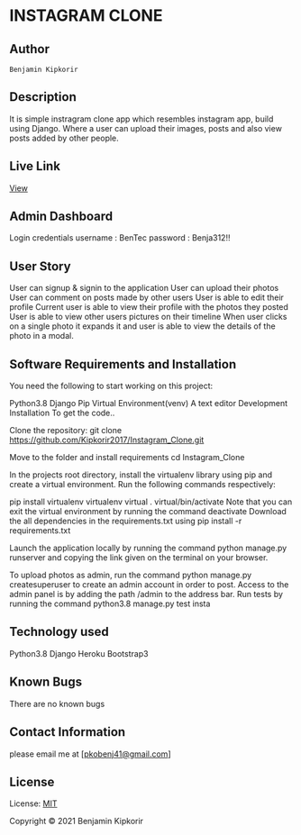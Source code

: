 # INSTAGRAM CLONE
## Author
    Benjamin Kipkorir

## Description
It is simple instragram clone app which resembles instagram app, build using Django.  Where a user can upload their images, posts and also view posts added by other people.

## Live Link
  <a href="">View</a>

## Admin Dashboard
Login credentials 
username :  BenTec
password : Benja312!!

## User Story
User can signup & signin to the application
User can upload their photos
User can comment on posts made by other users
User is able to edit their profile
Current user is able to view their profile with the photos they posted
User is able to view other users pictures on their timeline
When user clicks on a single photo it expands it and user is able to view the details of the photo in a modal.

## Software Requirements and Installation
You need the following to start working on this project: 

Python3.8
Django
Pip
Virtual Environment(venv)
A text editor
Development Installation
To get the code..

Clone the repository: git clone https://github.com/Kipkorir2017/Instagram_Clone.git

Move to the folder and install requirements cd Instagram_Clone

In the projects root directory, install the virtualenv library using pip and create a virtual environment. Run the following commands respectively:

pip install virtualenv
virtualenv virtual
. virtual/bin/activate
Note that you can exit the virtual environment by running the command deactivate
Download the all dependencies in the requirements.txt using pip install -r requirements.txt

Launch the application locally by running the command python manage.py runserver and copying the link given on the terminal on your browser.

To upload photos as admin, run the command python manage.py createsuperuser to create an admin account in order to post. Access to the admin panel is by adding the path /admin to the address bar.
Run tests by running the command python3.8 manage.py test insta

## Technology used
Python3.8
Django
Heroku
Bootstrap3

## Known Bugs
There are no known bugs 
## Contact Information
please email me at [pkobenj41@gmail.com]

## License
License: <a href="">MIT</a>

Copyright &#169; 2021 Benjamin Kipkorir